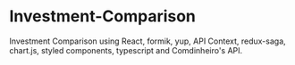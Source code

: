 # Investment-Comparison
Investment Comparison using React, formik, yup, API Context, redux-saga, chart.js, styled components, typescript and Comdinheiro's API.
